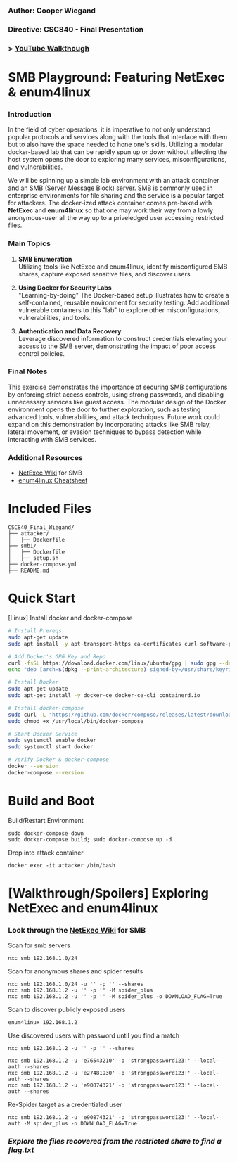 
### Author: Cooper Wiegand
### Directive: CSC840 - Final Presentation

### > [YouTube Walkthough](https://www.youtube.com/watch?v=xxxxxxxxx)

# SMB Playground: Featuring NetExec & enum4linux

### Introduction
In the field of cyber operations, it is imperative to not only understand popular protocols and services along with the tools that interface with them but to also have the space needed to hone one's skills. Utilizing a modular docker-based lab that can be rapidly spun up or down without affecting the host system opens the door to exploring many services, misconfigurations, and vulnerabilities.

We will be spinning up a simple lab environment with an attack container and an SMB (Server Message Block) server. SMB is commonly used in enterprise environments for file sharing and the service is a popular target for attackers. The docker-ized attack container comes pre-baked with **NetExec** and **enum4linux** so that one may work their way from a lowly anonymous-user all the way up to a priveledged user accessing restricted files.

### Main Topics
1. **SMB Enumeration**  
Utilizing tools like NetExec and enum4linux, identify misconfigured SMB shares, capture exposed sensitive files, and discover users.

2. **Using Docker for Security Labs**  
"Learning-by-doing" The Docker-based setup illustrates how to create a self-contained, reusable environment for security testing. Add additional vulnerable containers to this "lab" to explore other misconfigurations, vulnerabilities, and tools.

3. **Authentication and Data Recovery**  
Leverage discovered information to construct credentials elevating your access to the SMB server, demonstrating the impact of poor access control policies.

### Final Notes
This exercise demonstrates the importance of securing SMB configurations by enforcing strict access controls, using strong passwords, and disabling unnecessary services like guest access. The modular design of the Docker environment opens the door to further exploration, such as testing advanced tools, vulnerabilities, and attack techniques. Future work could expand on this demonstration by incorporating attacks like SMB relay, lateral movement, or evasion techniques to bypass detection while interacting with SMB services.

### Additional Resources
- [NetExec Wiki](https://www.netexec.wiki/smb-protocol) for SMB
- [enum4linux Cheatsheet](https://highon.coffee/blog/enum4linux-cheat-sheet/)

# Included Files
```
CSC840_Final_Wiegand/
├── attacker/
│   ├── Dockerfile
├── smb1/
│   ├── Dockerfile
│   ├── setup.sh
├── docker-compose.yml
├── README.md
```

# Quick Start

[Linux] Install docker and docker-compose
```bash
# Install Prereqs
sudo apt-get update
sudo apt install -y apt-transport-https ca-certificates curl software-properties-common

# Add Docker's GPG Key and Repo
curl -fsSL https://download.docker.com/linux/ubuntu/gpg | sudo gpg --dearmor -o /usr/share/keyrings/docker-archive-keyring.gpg
echo "deb [arch=$(dpkg --print-architecture) signed-by=/usr/share/keyrings/docker-archive-keyring.gpg] https://download.docker.com/linux/ubuntu $(lsb_release -cs) stable" | sudo tee /etc/apt/sources.list.d/docker.list > /dev/null

# Install Docker
sudo apt-get update
sudo apt-get install -y docker-ce docker-ce-cli containerd.io

# Install docker-compose
sudo curl -L "https://github.com/docker/compose/releases/latest/download/docker-compose-$(uname -s)-$(uname -m)" -o /usr/local/bin/docker-compose
sudo chmod +x /usr/local/bin/docker-compose

# Start Docker Service
sudo systemctl enable docker
sudo systemctl start docker

# Verify Docker & docker-compose
docker --version
docker-compose --version
```

# Build and Boot

Build/Restart Environment
```
sudo docker-compose down
sudo docker-compose build; sudo docker-compose up -d
```

Drop into attack container
```
docker exec -it attacker /bin/bash
```

# [Walkthrough/Spoilers] Exploring NetExec and enum4linux

### Look through the [NetExec Wiki](https://www.netexec.wiki/smb-protocol) for SMB

Scan for smb servers
```
nxc smb 192.168.1.0/24
```

Scan for anonymous shares and spider results
```
nxc smb 192.168.1.0/24 -u '' -p '' --shares
nxc smb 192.168.1.2 -u '' -p '' -M spider_plus
nxc smb 192.168.1.2 -u '' -p '' -M spider_plus -o DOWNLOAD_FLAG=True
```

Scan to discover publicly exposed users
```
enum4linux 192.168.1.2
```

Use discovered users with password until you find a match
```
nxc smb 192.168.1.2 -u '' -p '' --shares

nxc smb 192.168.1.2 -u 'e76543210' -p 'strongpassword123!' --local-auth --shares
nxc smb 192.168.1.2 -u 'e27481930' -p 'strongpassword123!' --local-auth --shares
nxc smb 192.168.1.2 -u 'e90874321' -p 'strongpassword123!' --local-auth --shares
```

Re-Spider target as a credentialed user
```
nxc smb 192.168.1.2 -u 'e90874321' -p 'strongpassword123!' --local-auth -M spider_plus -o DOWNLOAD_FLAG=True
```

### _Explore the files recovered from the restricted share to find a flag.txt_